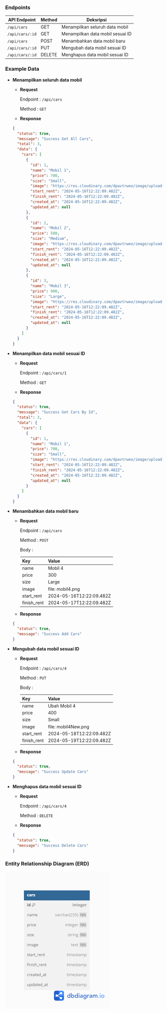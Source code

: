 ### Endpoints

| API Endpoint    | Method | Deksripsi                        |
| --------------- | ------ | -------------------------------- |
| `/api/cars`     | GET    | Menampilkan seluruh data mobil   |
| `/api/cars/:id` | GET    | Menampilkan data mobil sesuai ID |
| `/api/cars`     | POST   | Menambahkan data mobil baru      |
| `/api/cars/:id` | PUT    | Mengubah data mobil sesuai ID    |
| `/api/cars/:id` | DELETE | Menghapus data mobil sesuai ID   |

### Example Data

- **Menampilkan seluruh data mobil**

  - **Request**

    Endpoint : `/api/cars`

    Method : `GET`

  - **Response**

  ```json
  {
    "status": true,
    "message": "Success Get All Cars",
    "total": 3,
    "data": {
      "cars": [
        {
          "id": 1,
          "name": "Mobil 1",
          "price": 700,
          "size": "Small",
          "image": "https://res.cloudinary.com/dpavtrweo/image/upload/v1715801964/challenge5/hoqqtv26r8qgv46jexlm.jpg",
          "start_rent": "2024-05-16T12:22:09.482Z",
          "finish_rent": "2024-05-16T12:22:09.482Z",
          "created_at": "2024-05-16T12:22:09.482Z",
          "updated_at": null
        },
        {
          "id": 2,
          "name": "Mobil 2",
          "price": 500,
          "size": "Medium",
          "image": "https://res.cloudinary.com/dpavtrweo/image/upload/v1715801963/challenge5/wjkgvj4akcrenh1mmwec.jpg",
          "start_rent": "2024-05-16T12:22:09.482Z",
          "finish_rent": "2024-05-16T12:22:09.482Z",
          "created_at": "2024-05-16T12:22:09.482Z",
          "updated_at": null
        },
        {
          "id": 3,
          "name": "Mobil 3",
          "price": 900,
          "size": "Large",
          "image": "https://res.cloudinary.com/dpavtrweo/image/upload/v1715801963/challenge5/ifpfouew8d4wlv8zm3in.jpg",
          "start_rent": "2024-05-16T12:22:09.482Z",
          "finish_rent": "2024-05-16T12:22:09.482Z",
          "created_at": "2024-05-16T12:22:09.482Z",
          "updated_at": null
        }
      ]
    }
  }
  ```

- **Menampilkan data mobil sesuai ID**

  - **Request**

    Endpoint : `/api/cars/1`

    Method : `GET`

  - **Response**

  ```json
  {
    "status": true,
    "message": "Success Get Cars By Id",
    "total": 3,
    "data": {
      "cars": [
        {
          "id": 1,
          "name": "Mobil 1",
          "price": 700,
          "size": "Small",
          "image": "https://res.cloudinary.com/dpavtrweo/image/upload/v1715801964/challenge5/hoqqtv26r8qgv46jexlm.jpg",
          "start_rent": "2024-05-16T12:22:09.482Z",
          "finish_rent": "2024-05-16T12:22:09.482Z",
          "created_at": "2024-05-16T12:22:09.482Z",
          "updated_at": null
        }
      ]
    }
  }
  ```

- **Menambahkan data mobil baru**

  - **Request**

    Endpoint : `/api/cars`

    Method : `POST`

    Body :

    | Key         | Value                    |
    | ----------- | ------------------------ |
    | name        | Mobil 4                  |
    | price       | 300                      |
    | size        | Large                    |
    | image       | file: mobil4.png         |
    | start_rent  | 2024-05-16T12:22:09.482Z |
    | finish_rent | 2024-05-17T12:22:09.482Z |

  - **Response**

  ```json
  {
    "status": true,
    "message": "Success Add Cars"
  }
  ```

- **Mengubah data mobil sesuai ID**

  - **Request**

    Endpoint : `/api/cars/4`

    Method : `PUT`

    Body :

    | Key         | Value                    |
    | ----------- | ------------------------ |
    | name        | Ubah Mobil 4             |
    | price       | 400                      |
    | size        | Small                    |
    | image       | file: mobil4New.png      |
    | start_rent  | 2024-05-18T12:22:09.482Z |
    | finish_rent | 2024-05-19T12:22:09.482Z |

  - **Response**

  ```json
  {
    "status": true,
    "message": "Success Update Cars"
  }
  ```

- **Menghapus data mobil sesuai ID**

  - **Request**

    Endpoint : `/api/cars/4`

    Method : `DELETE`

  - **Response**

  ```json
  {
    "status": true,
    "message": "Success Delete Cars"
  }
  ```

### Entity Relationship Diagram (ERD)

![](./ERD-Challenge-5-SYNRGY.png)
